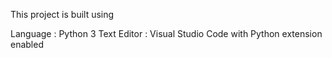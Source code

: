 This project is built using

Language : Python 3
Text Editor : Visual Studio Code with Python extension enabled